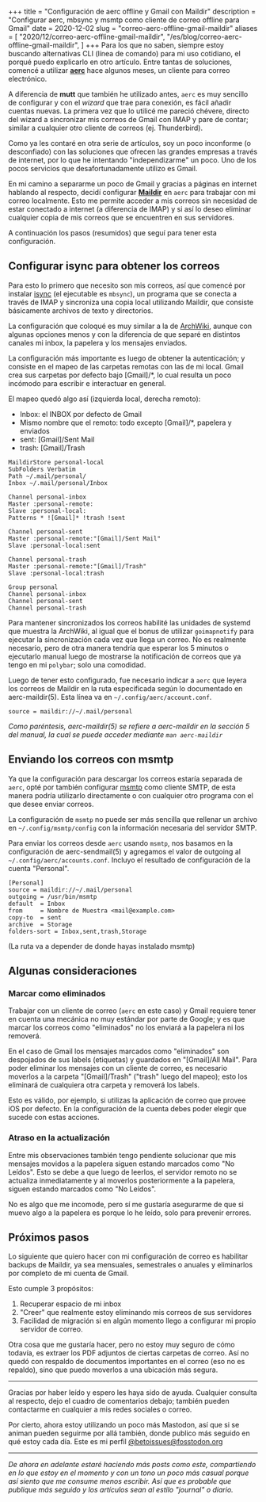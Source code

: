 +++
title = "Configuración de aerc offline y Gmail con Maildir"
description = "Configurar aerc, mbsync y msmtp como cliente de correo offline para Gmail"
date = 2020-12-02 
slug = "correo-aerc-offline-gmail-maildir"
aliases = [
	"2020/12/correo-aerc-offline-gmail-maildir",
	"/es/blog/correo-aerc-offline-gmail-maildir",
]
+++
Para los que no saben, siempre estoy buscando alternativas CLI (línea de comando) para mi uso cotidiano, el porqué puedo explicarlo en otro artículo. Entre tantas de soluciones, comencé a utilizar [**aerc**](https://aerc-mail.org/) hace algunos meses, un cliente para correo electrónico.<!-- more -->

A diferencia de __mutt__ que también he utilizado antes, `aerc` es muy sencillo de configurar y con el _wizard_ que trae para conexión, es fácil añadir cuentas nuevas. La primera vez que lo utilicé me pareció chévere, directo del wizard a sincronizar mis correos de Gmail con IMAP y pare de contar; similar a cualquier otro cliente de correos (ej. Thunderbird).

Como ya les contaré en otra serie de artículos, soy un poco inconforme (o desconfiado) con las soluciones que ofrecen las grandes empresas a través de internet, por lo que he intentando "independizarme" un poco. Uno de los pocos servicios que desafortunadamente utilizo es Gmail.

En mi camino a separarme un poco de Gmail y gracias a páginas en internet hablando al respecto, decidí configurar [**Maildir**](https://en.wikipedia.org/wiki/Maildir) en `aerc` para trabajar con mi correo localmente. Esto me permite acceder a mis correos sin necesidad de estar conectado a internet (a diferencia de IMAP) y si así lo deseo eliminar cualquier copia de mis correos que se encuentren en sus servidores.

A continuación los pasos (resumidos) que seguí para tener esta configuración.

## Configurar isync para obtener los correos

Para esto lo primero que necesito son mis correos, así que comencé por instalar [isync](https://isync.sourceforge.io/) (el ejecutable es `mbsync`), un programa que se conecta a través de IMAP y sincroniza una copia local utilizando Maildir, que consiste básicamente archivos de texto y directorios.

La configuración que coloqué es muy similar a la de [ArchWiki](https://wiki.archlinux.org/index.php/Isync), aunque con algunas opciones menos y con la diferencia de que separé en distintos canales mi inbox, la papelera y los mensajes enviados.

La configuración más importante es luego de obtener la autenticación; y consiste en el mapeo de las carpetas remotas con las de mi local. Gmail crea sus carpetas por defecto bajo [Gmail]/\*, lo cual resulta un poco incómodo para escribir e interactuar en general.

El mapeo quedó algo así (izquierda local, derecha remoto):
- Inbox: el INBOX por defecto de Gmail
- Mismo nombre que el remoto: todo excepto [Gmail]/\*, papelera y enviados
- sent: [Gmail]/Sent Mail
- trash: [Gmail]/Trash

```
MaildirStore personal-local
SubFolders Verbatim
Path ~/.mail/personal/
Inbox ~/.mail/personal/Inbox

Channel personal-inbox
Master :personal-remote:
Slave :personal-local:
Patterns * ![Gmail]* !trash !sent

Channel personal-sent
Master :personal-remote:"[Gmail]/Sent Mail"
Slave :personal-local:sent

Channel personal-trash
Master :personal-remote:"[Gmail]/Trash"
Slave :personal-local:trash

Group personal
Channel personal-inbox
Channel personal-sent
Channel personal-trash
```

Para mantener sincronizados los correos habilité las unidades de systemd que muestra la ArchWiki, al igual que el bonus de utilizar `goimapnotify` para ejecutar la sincronización cada vez que llega un correo. No es realmente necesario, pero de otra manera tendría que esperar los 5 minutos o ejecutarlo manual luego de mostrarse la notificación de correos que ya tengo en mi `polybar`; solo una comodidad.

Luego de tener esto configurado, fue necesario indicar a `aerc` que leyera los correos de Maildir en la ruta especificada según lo documentado en aerc-maildir(5). Esta línea va en `~/.config/aerc/account.conf`.

```
source = maildir://~/.mail/personal
```

_Como paréntesis, aerc-maildir(5) se refiere a aerc-maildir en la sección 5 del manual, la cual se puede acceder mediante `man aerc-maildir`_

## Enviando los correos con msmtp

Ya que la configuración para descargar los correos estaría separada de `aerc`, opté por también configurar [msmtp](https://marlam.de/msmtp/) como cliente SMTP, de esta manera podría utilizarlo directamente o con cualquier otro programa con el que desee enviar correos.

La configuración de `msmtp` no puede ser más sencilla que rellenar un archivo en `~/.config/msmtp/config` con la información necesaria del servidor SMTP.

Para enviar los correos desde `aerc` usando `msmtp`, nos basamos en la configuración de aerc-sendmail(5) y agregamos el valor de outgoing al `~/.config/aerc/accounts.conf`. Incluyo el resultado de configuración de la cuenta "Personal".

```
[Personal]
source = maildir://~/.mail/personal
outgoing = /usr/bin/msmtp
default  = Inbox
from     = Nombre de Muestra <mail@example.com>
copy-to  = sent
archive  = Storage
folders-sort = Inbox,sent,trash,Storage
```
(La ruta va a depender de donde hayas instalado msmtp)


## Algunas consideraciones


### Marcar como eliminados

Trabajar con un cliente de correo (`aerc` en este caso) y Gmail requiere tener en cuenta una mecánica no muy estándar por parte de Google; y es que marcar los correos como "eliminados" no los enviará a la papelera ni los removerá. 

En el caso de Gmail los mensajes marcados como "eliminados" son despojados de sus labels (etiquetas) y guardados en "[Gmail]/All Mail". Para poder eliminar los mensajes con un cliente de correo, es necesario moverlos a la carpeta "[Gmail]/Trash" ("trash" luego del mapeo); esto los eliminará de cualquiera otra carpeta y removerá los labels.

Esto es válido, por ejemplo, si utilizas la aplicación de correo que provee iOS por defecto. En la configuración de la cuenta debes poder elegir que sucede con estas acciones.

### Atraso en la actualización

Entre mis observaciones también tengo pendiente solucionar que mis mensajes movidos a la papelera siguen estando marcados como "No Leídos". Esto se debe a que luego de leerlos, el servidor remoto no se actualiza inmediatamente y al moverlos posteriormente a la papelera, siguen estando marcados como "No Leídos".

No es algo que me incomode, pero sí me gustaría asegurarme de que si muevo algo a la papelera es porque lo he leído, solo para prevenir errores.

## Próximos pasos

Lo siguiente que quiero hacer con mi configuración de correo es habilitar backups de Maildir, ya sea mensuales, semestrales o anuales y eliminarlos por completo de mi cuenta de Gmail.

Esto cumple 3 propósitos:

1. Recuperar espacio de mi inbox
2. "Creer" que realmente estoy eliminando mis correos de sus servidores
3. Facilidad de migración si en algún momento llego a configurar mi propio servidor de correo.

Otra cosa que me gustaría hacer, pero no estoy muy seguro de cómo todavía, es extraer los PDF adjuntos de ciertas carpetas de correo. Así no quedó con respaldo de documentos importantes en el correo (eso no es repaldo), sino que puedo moverlos a una ubicación más segura.

- - - - -
Gracias por haber leído y espero les haya sido de ayuda. Cualquier consulta al respecto, dejo el cuadro de comentarios debajo; también pueden contactarme en cualquier a mis redes sociales o correo.

Por cierto, ahora estoy utilizando un poco más Mastodon, así que si se animan pueden seguirme por allá también, donde publico más seguido en qué estoy cada día. Este es mi perfil [@betoissues@fosstodon.org](https://fosstodon.org/@betoissues)

- - - - -

_De ahora en adelante estaré haciendo más posts como este, compartiendo en lo que estoy en el momento y con un tono un poco más casual porque así siento que me consume menos escribir. Así que es probable que publique más seguido y los artículos sean al estilo "journal" o diario._
